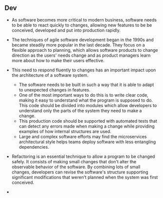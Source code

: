 ## Dev

* As software becomes more critical to modern business, software needs to be able to react quickly to changes, allowing new features to be be conceived, developed and put into production rapidly.
* The techniques of agile software development began in the 1990s and became steadily more popular in the last decade. They focus on a flexible approach to planning, which allows software products to change direction as the users' needs change and as product managers learn more about how to make their users effective. 
* This need to respond fluently to changes has an important impact upon the architecture of a software system. 
  * The software needs to be built in such a way that it is able to adapt to unexpected changes in features. 
  * One of the most important ways to do this is to write clear code, making it easy to understand what the program is supposed to do. This code should be divided into modules which allow developers to understand only the parts of the system they need to make a change. 
  * This production code should be supported with automated tests that can detect any errors made when making a change while providing examples of how internal structures are used. 
  * Large and complex software efforts may find the microservices architectural style helps teams deploy software with less entangling dependencies.

*  Refactoring is an essential technique to allow a program to be changed safely. It consists of making small changes that don't alter the observable behavior of the software. By combining lots of small changes, developers can revise the software's structure supporting significant modifications that weren't planned when the system was first conceived.

* 
